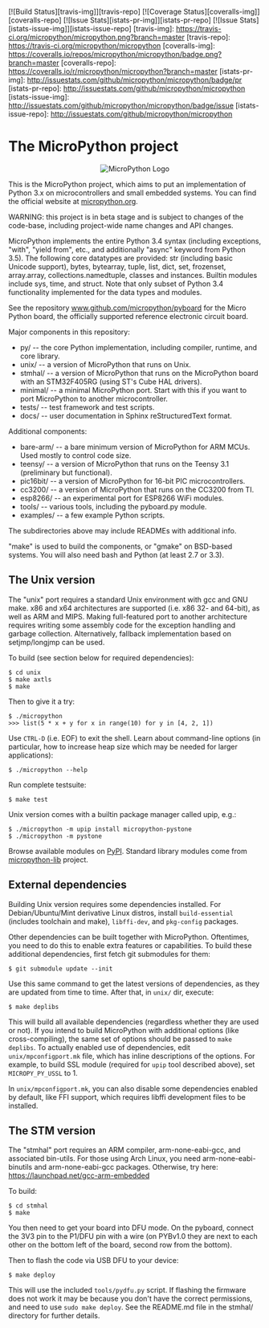 [![Build Status][travis-img]][travis-repo] [![Coverage Status][coveralls-img]][coveralls-repo] [![Issue Stats][istats-pr-img]][istats-pr-repo] [![Issue Stats][istats-issue-img]][istats-issue-repo]
[travis-img]:  https://travis-ci.org/micropython/micropython.png?branch=master
[travis-repo]: https://travis-ci.org/micropython/micropython
[coveralls-img]:  https://coveralls.io/repos/micropython/micropython/badge.png?branch=master
[coveralls-repo]: https://coveralls.io/r/micropython/micropython?branch=master
[istats-pr-img]: http://issuestats.com/github/micropython/micropython/badge/pr
[istats-pr-repo]: http://issuestats.com/github/micropython/micropython
[istats-issue-img]: http://issuestats.com/github/micropython/micropython/badge/issue
[istats-issue-repo]: http://issuestats.com/github/micropython/micropython

The MicroPython project
=======================
<p align="center">
  <img src="https://raw.githubusercontent.com/micropython/micropython/master/logo/upython-with-micro.jpg" alt="MicroPython Logo"/>
</p>

This is the MicroPython project, which aims to put an implementation
of Python 3.x on microcontrollers and small embedded systems.
You can find the official website at [micropython.org](http://www.micropython.org).

WARNING: this project is in beta stage and is subject to changes of the
code-base, including project-wide name changes and API changes.

MicroPython implements the entire Python 3.4 syntax (including exceptions,
"with", "yield from", etc., and additionally "async" keyword from Python 3.5).
The following core datatypes are provided: str (including basic Unicode
support), bytes, bytearray, tuple, list, dict, set, frozenset, array.array,
collections.namedtuple, classes and instances. Builtin modules include sys,
time, and struct.  Note that only subset of Python 3.4 functionality
implemented for the data types and modules.

See the repository www.github.com/micropython/pyboard for the Micro
Python board, the officially supported reference electronic circuit board.

Major components in this repository:
- py/ -- the core Python implementation, including compiler, runtime, and
  core library.
- unix/ -- a version of MicroPython that runs on Unix.
- stmhal/ -- a version of MicroPython that runs on the MicroPython board
  with an STM32F405RG (using ST's Cube HAL drivers).
- minimal/ -- a minimal MicroPython port. Start with this if you want
  to port MicroPython to another microcontroller.
- tests/ -- test framework and test scripts.
- docs/ -- user documentation in Sphinx reStructuredText format.

Additional components:
- bare-arm/ -- a bare minimum version of MicroPython for ARM MCUs. Used
  mostly to control code size.
- teensy/ -- a version of MicroPython that runs on the Teensy 3.1
  (preliminary but functional).
- pic16bit/ -- a version of MicroPython for 16-bit PIC microcontrollers.
- cc3200/ -- a version of MicroPython that runs on the CC3200 from TI.
- esp8266/ -- an experimental port for ESP8266 WiFi modules.
- tools/ -- various tools, including the pyboard.py module.
- examples/ -- a few example Python scripts.

The subdirectories above may include READMEs with additional info.

"make" is used to build the components, or "gmake" on BSD-based systems.
You will also need bash and Python (at least 2.7 or 3.3).

The Unix version
----------------

The "unix" port requires a standard Unix environment with gcc and GNU make.
x86 and x64 architectures are supported (i.e. x86 32- and 64-bit), as well
as ARM and MIPS. Making full-featured port to another architecture requires
writing some assembly code for the exception handling and garbage collection.
Alternatively, fallback implementation based on setjmp/longjmp can be used.

To build (see section below for required dependencies):

    $ cd unix
    $ make axtls
    $ make

Then to give it a try:

    $ ./micropython
    >>> list(5 * x + y for x in range(10) for y in [4, 2, 1])

Use `CTRL-D` (i.e. EOF) to exit the shell.
Learn about command-line options (in particular, how to increase heap size
which may be needed for larger applications):

    $ ./micropython --help

Run complete testsuite:

    $ make test

Unix version comes with a builtin package manager called upip, e.g.:

    $ ./micropython -m upip install micropython-pystone
    $ ./micropython -m pystone

Browse available modules on
[PyPI](https://pypi.python.org/pypi?%3Aaction=search&term=micropython).
Standard library modules come from
[micropython-lib](https://github.com/micropython/micropython-lib) project.

External dependencies
---------------------

Building Unix version requires some dependencies installed. For
Debian/Ubuntu/Mint derivative Linux distros, install `build-essential`
(includes toolchain and make), `libffi-dev`, and `pkg-config` packages.

Other dependencies can be built together with MicroPython. Oftentimes,
you need to do this to enable extra features or capabilities. To build
these additional dependencies, first fetch git submodules for them:

    $ git submodule update --init

Use this same command to get the latest versions of dependencies, as
they are updated from time to time. After that, in `unix/` dir, execute:

    $ make deplibs

This will build all available dependencies (regardless whether they
are used or not). If you intend to build MicroPython with additional
options (like cross-compiling), the same set of options should be passed
to `make deplibs`. To actually enabled use of dependencies, edit
`unix/mpconfigport.mk` file, which has inline descriptions of the options.
For example, to build SSL module (required for `upip` tool described above),
set `MICROPY_PY_USSL` to 1.

In `unix/mpconfigport.mk`, you can also disable some dependencies enabled
by default, like FFI support, which requires libffi development files to
be installed.

The STM version
---------------

The "stmhal" port requires an ARM compiler, arm-none-eabi-gcc, and associated
bin-utils.  For those using Arch Linux, you need arm-none-eabi-binutils and
arm-none-eabi-gcc packages.  Otherwise, try here:
https://launchpad.net/gcc-arm-embedded

To build:

    $ cd stmhal
    $ make

You then need to get your board into DFU mode.  On the pyboard, connect the
3V3 pin to the P1/DFU pin with a wire (on PYBv1.0 they are next to each other
on the bottom left of the board, second row from the bottom).

Then to flash the code via USB DFU to your device:

    $ make deploy

This will use the included `tools/pydfu.py` script.  If flashing the firmware
does not work it may be because you don't have the correct permissions, and
need to use `sudo make deploy`.
See the README.md file in the stmhal/ directory for further details.
